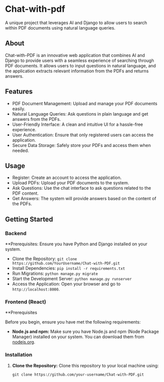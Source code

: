 # Chat-with-pdf

A unique project that leverages AI and Django to allow users to search within PDF documents using natural language queries. 

## About
Chat-with-PDF is an innovative web application that combines AI and Django to provide users with a seamless experience of searching through PDF documents. It allows users to input questions in natural language, and the application extracts relevant information from the PDFs and returns answers.

## Features
- PDF Document Management: Upload and manage your PDF documents easily.
- Natural Language Queries: Ask questions in plain language and get answers from the PDFs.
- User-Friendly Interface: A clean and intuitive UI for a hassle-free experience.
- User Authentication: Ensure that only registered users can access the application.
- Secure Data Storage: Safely store your PDFs and access them when needed.


## Usage
- Register: Create an account to access the application.
- Upload PDFs: Upload your PDF documents to the system.
- Ask Questions: Use the chat interface to ask questions related to the PDF content.
- Get Answers: The system will provide answers based on the content of the PDFs.


## Getting Started
### Backend
  **Prerequisites: Ensure you have Python and Django installed on your system.
  - Clone the Repository: `git clone https://github.com/YourUsername/Chat-with-PDF.git`
  - Install Dependencies: `pip install -r requirements.txt`
  - Run Migrations: `python manage.py migrate`
  - Start the Development Server: `python manage.py runserver`
  - Access the Application: Open your browser and go to `http://localhost:8000`.


### Frontend (React)

**Prerequisites

Before you begin, ensure you have met the following requirements:

- **Node.js and npm:** Make sure you have Node.js and npm (Node Package Manager) installed on your system. You can download them from [nodejs.org](https://nodejs.org/).

### Installation

1. **Clone the Repository:** Clone this repository to your local machine using:

   ```shell
   git clone https://github.com/your-username/Chat-with-PDF.git


    
